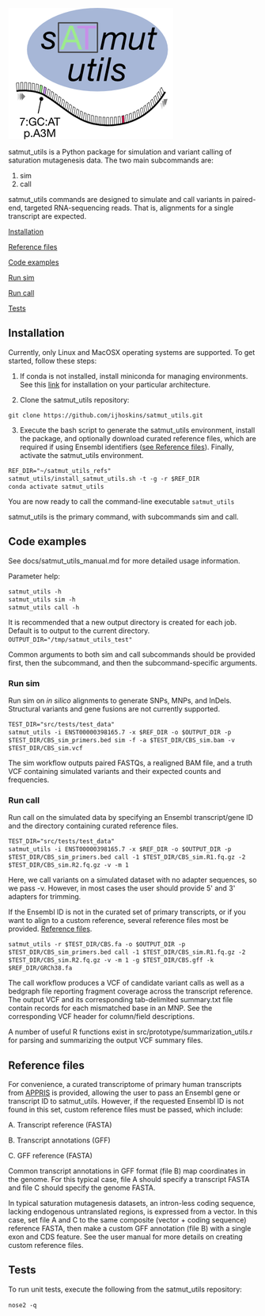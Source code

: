 ![](./docs/satmut_utils_logo.png)

satmut_utils is a Python package for simulation and variant calling of saturation mutagenesis data. The two main subcommands are:
1. sim
2. call

satmut_utils commands are designed to simulate and call variants in paired-end, targeted RNA-sequencing reads. That is, alignments for a single transcript are expected. 

[Installation](#Installation)

[Reference files](#Reference-files)

[Code examples](#Code-examples)

[Run sim](#Run-sim)

[Run call](#Run-call)

[Tests](#Tests)

## Installation

Currently, only Linux and MacOSX operating systems are supported. To get started, follow these steps:

1. If conda is not installed, install miniconda for managing environments. See this [link](https://docs.conda.io/en/latest/miniconda.html) for installation on your particular architecture.

2. Clone the satmut\_utils repository:
```
git clone https://github.com/ijhoskins/satmut_utils.git
```

3. Execute the bash script to generate the satmut\_utils environment, install the package, and optionally download curated reference files, which are required if using Ensembl identifiers ([see Reference files](#Reference-files)). Finally, activate the satmut\_utils environment.
```
REF_DIR="~/satmut_utils_refs"
satmut_utils/install_satmut_utils.sh -t -g -r $REF_DIR
conda activate satmut_utils
```

You are now ready to call the command-line executable ```satmut_utils```

satmut\_utils is the primary command, with subcommands sim and call.
 

## Code examples

See docs/satmut\_utils\_manual.md for more detailed usage information.

Parameter help:
```
satmut_utils -h
satmut_utils sim -h
satmut_utils call -h
```

It is recommended that a new output directory is created for each job. Default is to output to the current directory.
```OUTPUT_DIR="/tmp/satmut_utils_test"```

Common arguments to both sim and call subcommands should be provided first, then the subcommand, and then the subcommand-specific arguments.

### Run sim

Run sim on *in silico* alignments to generate SNPs, MNPs, and InDels. Structural variants and gene fusions are not currently supported.
```
TEST_DIR="src/tests/test_data"
satmut_utils -i ENST00000398165.7 -x $REF_DIR -o $OUTPUT_DIR -p $TEST_DIR/CBS_sim_primers.bed sim -f -a $TEST_DIR/CBS_sim.bam -v $TEST_DIR/CBS_sim.vcf
```

The sim workflow outputs paired FASTQs, a realigned BAM file, and a truth VCF containing simulated variants and their expected counts and frequencies.

### Run call

Run call on the simulated data by specifying an Ensembl transcript/gene ID and the directory containing curated reference files.
```
TEST_DIR="src/tests/test_data"
satmut_utils -i ENST00000398165.7 -x $REF_DIR -o $OUTPUT_DIR -p $TEST_DIR/CBS_sim_primers.bed call -1 $TEST_DIR/CBS_sim.R1.fq.gz -2 $TEST_DIR/CBS_sim.R2.fq.gz -v -m 1
```

Here, we call variants on a simulated dataset with no adapter sequences, so we pass -v. However, in most cases the user should provide 5' and 3' adapters for trimming.

If the Ensembl ID is not in the curated set of primary transcripts, or if you want to align to a custom reference, several reference files most be provided. [Reference files](#Reference-files).
```
satmut_utils -r $TEST_DIR/CBS.fa -o $OUTPUT_DIR -p $TEST_DIR/CBS_sim_primers.bed call -1 $TEST_DIR/CBS_sim.R1.fq.gz -2 $TEST_DIR/CBS_sim.R2.fq.gz -v -m 1 -g $TEST_DIR/CBS.gff -k $REF_DIR/GRCh38.fa
```

The call workflow produces a VCF of candidate variant calls as well as a bedgraph file reporting fragment coverage across the transcript reference. The output VCF and its corresponding tab-delimited summary.txt file contain records for each mismatched base in an MNP. See the corresponding VCF header for column/field descriptions.

A number of useful R functions exist in src/prototype/summarization_utils.r for parsing and summarizing the output VCF summary files.

## Reference files

For convenience, a curated transcriptome of primary human transcripts from [APPRIS](https://apprisws.bioinfo.cnio.es/landing_page/) is provided, allowing the user to pass an Ensembl gene or transcript ID to satmut_utils. However, if the requested Ensembl ID is not found in this set, custom reference files must be passed, which include:

A. Transcript reference (FASTA)

B. Transcript annotations (GFF)

C. GFF reference (FASTA)

Common transcript annotations in GFF format (file B) map coordinates in the genome. For this typical case, file A should specify a transcript FASTA and file C should specify the genome FASTA.

In typical saturation mutagenesis datasets, an intron-less coding sequence, lacking endogenous untranslated regions, is expressed from a vector. In this case, set file A and C to the same composite (vector + coding sequence) reference FASTA, then make a custom GFF annotation (file B) with a single exon and CDS feature. See the user manual for more details on creating custom reference files.

## Tests

To run unit tests, execute the following from the satmut_utils repository:

```nose2 -q```


